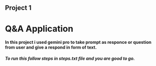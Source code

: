 ## Project 1

# Q&A Application

#### In this project i used gemini pro to take prompt as responce or question from user and give a respond in form of text.

##### To run this follow steps in steps.txt file and you are good to go.

 
